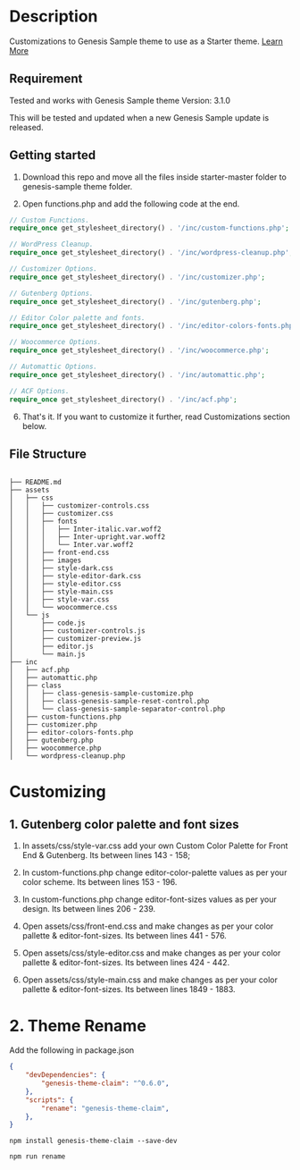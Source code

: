 # Description

Customizations to Genesis Sample theme to use as a Starter theme. [Learn More](https://bharath.blog/)

## Requirement

Tested and works with Genesis Sample theme Version: 3.1.0

This will be tested and updated when a new Genesis Sample update is released.

## Getting started

1. Download this repo and move all the files inside starter-master folder to genesis-sample theme folder.

2. Open functions.php and add the following code at the end.

```php
// Custom Functions.
require_once get_stylesheet_directory() . '/inc/custom-functions.php';

// WordPress Cleanup.
require_once get_stylesheet_directory() . '/inc/wordpress-cleanup.php';

// Customizer Options.
require_once get_stylesheet_directory() . '/inc/customizer.php';

// Gutenberg Options.
require_once get_stylesheet_directory() . '/inc/gutenberg.php';

// Editor Color palette and fonts.
require_once get_stylesheet_directory() . '/inc/editor-colors-fonts.php';

// Woocommerce Options.
require_once get_stylesheet_directory() . '/inc/woocommerce.php';

// Automattic Options.
require_once get_stylesheet_directory() . '/inc/automattic.php';

// ACF Options.
require_once get_stylesheet_directory() . '/inc/acf.php';

```

6. That's it. If you want to customize it further, read Customizations section below.

## File Structure

```

├── README.md
├── assets
│   ├── css
│   │   ├── customizer-controls.css
│   │   ├── customizer.css
│   │   ├── fonts
│   │   │   ├── Inter-italic.var.woff2
│   │   │   ├── Inter-upright.var.woff2
│   │   │   └── Inter.var.woff2
│   │   ├── front-end.css
│   │   ├── images
│   │   ├── style-dark.css
│   │   ├── style-editor-dark.css
│   │   ├── style-editor.css
│   │   ├── style-main.css
│   │   ├── style-var.css
│   │   └── woocommerce.css
│   └── js
│       ├── code.js
│       ├── customizer-controls.js
│       ├── customizer-preview.js
│       ├── editor.js
│       └── main.js
├── inc
│   ├── acf.php
│   ├── automattic.php
│   ├── class
│   │   ├── class-genesis-sample-customize.php
│   │   ├── class-genesis-sample-reset-control.php
│   │   └── class-genesis-sample-separator-control.php
│   ├── custom-functions.php
│   ├── customizer.php
│   ├── editor-colors-fonts.php
│   ├── gutenberg.php
│   ├── woocommerce.php
│   └── wordpress-cleanup.php

```

# Customizing

## 1. Gutenberg color palette and font sizes

1. In assets/css/style-var.css add your own Custom Color Palette for Front End & Gutenberg. Its between lines 143 - 158;

2. In custom-functions.php change editor-color-palette values as per your color scheme. Its between lines 153 - 196.

3. In custom-functions.php change editor-font-sizes values as per your design. Its between lines 206 - 239.

4. Open assets/css/front-end.css and make changes as per your color pallette & editor-font-sizes. Its between lines 441 - 576.

5. Open assets/css/style-editor.css and make changes as per your color pallette & editor-font-sizes. Its between lines 424 - 442.

6. Open assets/css/style-main.css and make changes as per your color pallette & editor-font-sizes. Its between lines 1849 - 1883.


# 2. Theme Rename

Add the following in package.json

```json
{
	"devDependencies": {
		"genesis-theme-claim": "^0.6.0",
	},
	"scripts": {
		"rename": "genesis-theme-claim",
	},
}
```

```shell
npm install genesis-theme-claim --save-dev
```

```shell
npm run rename
```
